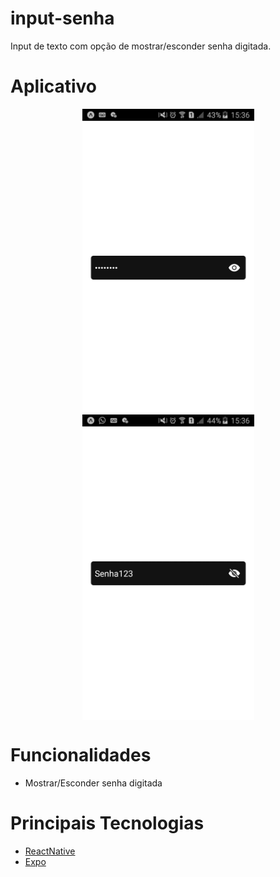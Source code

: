 # input-senha
Input de texto com opção de mostrar/esconder senha digitada.

# Aplicativo
<p align="center">
  <img align="center" src=".github/Hidden.png" alt="Hidden" width="275" border="0">
  <img align="center" src=".github/Shown.png" alt="Shown" width="275" border="0">
</p>

# Funcionalidades
 - Mostrar/Esconder senha digitada

# Principais Tecnologias
 - [ReactNative](https://reactnative.dev/)
 - [Expo](https://docs.expo.io/)